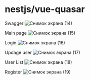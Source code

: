 # nestjs/vue-quasar
Swagger
![Снимок экрана (14)](https://user-images.githubusercontent.com/76594746/205426913-e7f26df8-3d9c-4ccd-96fb-cc517753275a.png)

Main page
![Снимок экрана (15)](https://user-images.githubusercontent.com/76594746/205426975-7e353388-d17c-48b6-b22f-068093d88dd6.png)

Login
![Снимок экрана (16)](https://user-images.githubusercontent.com/76594746/205426987-efc9eeae-f958-4dc2-9bdd-15adfeed7e4c.png)

Updage user
![Снимок экрана (17)](https://user-images.githubusercontent.com/76594746/205426994-80c35162-9417-486f-aa2f-d7c825fbec07.png)

User List
![Снимок экрана (18)](https://user-images.githubusercontent.com/76594746/205427011-8e7785c1-7c55-402a-9bfd-315d657827cf.png)

Register
![Снимок экрана (19)](https://user-images.githubusercontent.com/76594746/205427016-e2f7c75c-f3a4-45b8-b756-eab787cd0c60.png)
